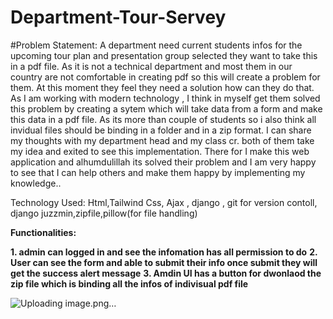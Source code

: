 ﻿# Department-Tour-Servey

 


#Problem Statement: A department need current students infos for the upcoming tour plan and presentation group selected they want to take this in a pdf file. As it is not a technical department and most them in our country are not comfortable in creating pdf 
so this will create a problem for them. At this moment they feel they need a solution how can they do that. As I am working with modern technology , I think in myself get them solved this problem by creating a sytem which will take data from a form and make this data in a pdf file. As its more than couple of students so i also think all invidual files should be binding in a folder and in a zip format. I can share my thoughts with my department head  and my class cr. both of them take my idea and exited to see this implementation. There for I make this web application  and alhumdulillah its solved their problem and I am very happy to see that I can help others and make them happy by implementing my knowledge..

Technology Used: Html,Tailwind Css, Ajax , django , git for version contoll, django juzzmin,zipfile,pillow(for file handling) 

**Functionalities:**
 

**1. admin can logged in and see the infomation has all permission to do**
**2. User can see the form and able to submit their info once submit they will get the success alert message** 
**3. Amdin UI has a button for dwonlaod the zip file which is binding all the infos of indivisual pdf file**

![Uploading image.png…]()




